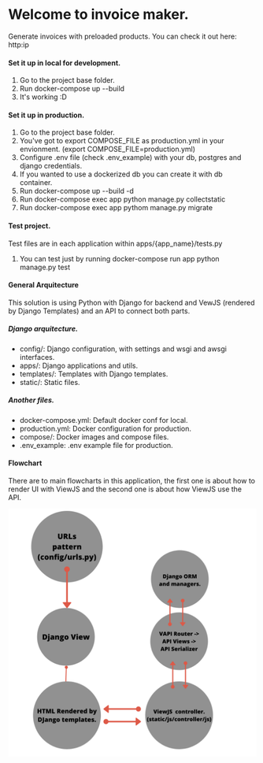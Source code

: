 # Welcome to invoice maker.

Generate invoices with preloaded products.
You can check it out here: http:ip

#### Set it up in local for development.
1. Go to the project base folder.
2. Run docker-compose up --build
3. It's working :D

#### Set it up in production.
1. Go to the project base folder.
2. You've got to export COMPOSE_FILE as production.yml 
 in your envionment. (export COMPOSE_FILE=production.yml)
3. Configure .env file (check .env_example) with your db, postgres and django credentials.
4. If you wanted to use a dockerized db you can create it with
 db container.
5. Run docker-compose up --build -d
6. Run docker-compose exec app python manage.py collectstatic
7. Run docker-compose exec app pythom manage.py migrate

#### Test project.
Test files are in each application within apps/{app_name}/tests.py
1. You can test just by running docker-compose run app python manage.py test

#### General Arquitecture
This solution is using Python with Django for 
backend and VewJS (rendered by Django Templates)
and an API to connect both parts.

##### Django arquitecture.
- config/: Django configuration, with settings and wsgi and awsgi interfaces.
- apps/: Django applications and utils.
- templates/: Templates with Django templates.
- static/: Static files.

##### Another files.
- docker-compose.yml: Default docker conf for local.
- production.yml: Docker configuration for production.
- compose/: Docker images and compose files.
- .env_example: .env example file for production.

#### Flowchart
There are to main flowcharts in this application, the 
first one is about how to render UI with ViewJS and the second one
is about how ViewJS use the API.

![image description](static/git/flowchart.png)

